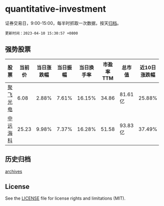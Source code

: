 # quantitative-investment

证券交易日，9:00-15:00，每半时抓取一次数据，按天[归档](archives)。

`更新时间：2023-04-10 15:30:57 +0800`

## 强势股票

|股票|当前价|当日涨跌幅|当日振幅|当日换手率|市盈率TTM|总市值|近10日涨跌幅|
|----|----|----|----|----|----|----|----|
|[聚飞光电](https://xueqiu.com/S/SZ300303)|6.08|2.88%|7.61%|16.15%|34.86|81.61亿|25.88%|
|[中远海科](https://xueqiu.com/S/SZ002401)|25.23|9.98%|7.37%|16.28%|51.58|93.83亿|37.49%|

## 历史归档

[archives](archives)

## License

See the [LICENSE](LICENSE) file for license rights and limitations (MIT).